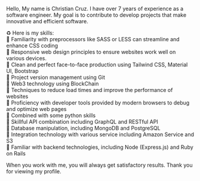 Hello, My name is Christian Cruz.
I have over 7 years of experience as a software engineer. 
My goal is to contribute to develop projects that make innovative and efficient software.

♻ Here is my skills:  
🔅 Familiarity with preprocessors like SASS or LESS can streamline and enhance CSS coding  
🔅 Responsive web design principles to ensure websites work well on various devices.  
🔅 Clean and perfect face-to-face production using Tailwind CSS, Material UI, Bootstrap  
🔅 Project version management using Git  
🔅 Web3 technology using BlockChain  
🔅 Techniques to reduce load times and improve the performance of websites  
🔅 Proficiency with developer tools provided by modern browsers to debug and optimize web pages  
🔅 Combined with some python skills  
🔅 Skillful API combination including GraphQL and RESTful API  
🔅 Database manipulation, including MongoDB and PostgreSQL  
🔅 Integration technology with various service including Amazon Service and S3  
🔅 Familiar with backend technologies, including Node (Express.js) and Ruby on Rails


When you work with me, you will always get satisfactory results.
Thank you for viewing my profile.
